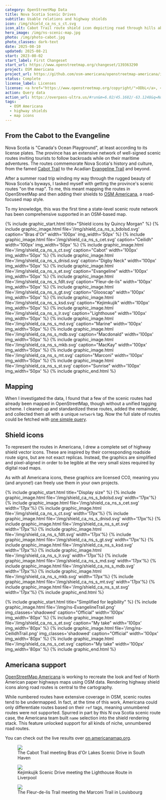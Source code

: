 ```yaml
---
category: OpenStreetMap Data
title: Nova Scotia Scenic Drives
subtitle: Usable relations and highway shields
icon: /img/shield_ca_ns_s_ct.svg
icon_alt: Cabot Trail route shield icon depicting road through hills above water.
hero_image: /img/ns-scenic-map.jpg
photo: /img/photo-cabot.jpg
photo_classes: dark-text
date: 2025-08-10
updated: 2025-08-21
start: 2023-08-02
start_label: First Changeset
start_url: https://www.openstreetmap.org/changeset/139363290
project: OSM Americana
project_url: https://github.com/osm-americana/openstreetmap-americana/issues/911
status: Complete
license_label: Licenses
license: <a href="https://www.openstreetmap.org/copyright/">ODbL</a>, <a href="https://github.com/osm-americana/openstreetmap-americana/blob/main/LICENSE">CC0</a>
action: Query data
action_url: https://overpass-ultra.us/#run&m=6.02/45.1682/-63.1248&q=NoewrgLgXAVgziAdgXWBAlgWwKbmgNgAZkBuAKACdsAbYAIkWwgHcQKBrOgXjoGEBBKADkAylBF1SZPAAIA5rkwkgA
tags:
  - OSM Americana
  - highway shields
  - map icons
---
```

## From the Cabot to the Evangeline
Nova Scotia is "Canada's Ocean Playground", at least according to its license plates. The province has an extensive network of well-signed scenic routes inviting tourists to follow backroads while on their maritime adventures. The routes commemorate Nova Scotia's history and culture, from the famed [Cabot Trail](https://en.wikipedia.org/wiki/Cabot_Trail) to the Acadian [Evangeline Trail](https://en.wikipedia.org/wiki/Evangeline_Trail) and beyond.

After a summer road trip winding my way through the rugged beauty of Nova Scotia's byways, I tasked myself with getting the province's scenic routes "on the map". To me, this meant mapping the routes in OpenStreetMap and then adding their shields to [OSM Americana](https://americanamap.org), a road-focused map style.

To my knowledge, this was the first time a state-level scenic route network has been comprehensive supported in an OSM-based map.

{% include graphic_start.html title="Shield icons by Quincy Morgan" %}
  {% include graphic_image.html file='/img/shield_ca_ns_s_bdolsd.svg' caption="Bras d'Or" width='100px' img_width='50px' %}
  {% include graphic_image.html file='/img/shield_ca_ns_s_cet.svg' caption="Ceilidh" width='100px' img_width='50px' %}
  {% include graphic_image.html file='/img/shield_ca_ns_s_ct.svg' caption="Cabot" width='100px' img_width='50px' %}
  {% include graphic_image.html file='/img/shield_ca_ns_s_dnisd.svg' caption="Digby Neck" width='100px' img_width='50px' %}
  {% include graphic_image.html file='/img/shield_ca_ns_s_et.svg' caption="Evangeline" width='100px' img_width='50px' %}
  {% include graphic_image.html file='/img/shield_ca_ns_s_fdlt.svg' caption="Fleur-de-lis" width='100px' img_width='50px' %}
  {% include graphic_image.html file='/img/shield_ca_ns_s_gt.svg' caption="Glooscap" width='100px' img_width='50px' %}
  {% include graphic_image.html file='/img/shield_ca_ns_s_ksd.svg' caption="Kejimkujik" width='100px' img_width='50px' %}
  {% include graphic_image.html file='/img/shield_ca_ns_s_lr.svg' caption="Lighthouse" width='100px' img_width='50px' %}
  {% include graphic_image.html file='/img/shield_ca_ns_s_md.svg' caption="Marine" width='100px' img_width='50px' %}
  {% include graphic_image.html file='/img/shield_ca_ns_s_mdb.svg' caption="Macdonald" width='100px' img_width='50px' %}
  {% include graphic_image.html file='/img/shield_ca_ns_s_mkb.svg' caption="MacKay" width='100px' img_width='50px' %}
  {% include graphic_image.html file='/img/shield_ca_ns_s_mt.svg' caption="Marconi" width='100px' img_width='50px' %}
  {% include graphic_image.html file='/img/shield_ca_ns_s_st.svg' caption="Sunrise" width='100px' img_width='50px' %}
{% include graphic_end.html %}

## Mapping

When I investigated the data, I found that a few of the scenic routes had already been mapped in OpenStreetMap, though without a unified tagging scheme. I cleaned up and standardized these routes, added the remainder, and collected them all with a unique `network` tag. Now the full slate of routes could be fetched with [one simple query](https://overpass-ultra.us/#run&m=6.02/45.1682/-63.1248&q=NoewrgLgXAVgziAdgXWBAlgWwKbmgNgAZkBuAKACdsAbYAIkWwgHcQKBrOgXjoGEBBKADkAylBF1SZPAAIA5rkwkgA).

## Shield icons

To represent the routes in Americana, I drew a complete set of highway shield vector icons. These are inspired by their corresponding roadside route signs, but are not exact replicas. Instead, the graphics are simplified and pixel-aligned in order to be legible at the very small sizes required by digital road maps.

As with all Americana icons, these graphics are licensed CC0, meaning you (and anyone!) can freely use them in your own projects.

{% include graphic_start.html title="Display size" %}
  {% include graphic_image.html file='/img/shield_ca_ns_s_bdolsd.svg' width='17px'%}
  {% include graphic_image.html file='/img/shield_ca_ns_s_cet.svg' width='17px'%}
  {% include graphic_image.html file='/img/shield_ca_ns_s_ct.svg' width='17px'%}
  {% include graphic_image.html file='/img/shield_ca_ns_s_dnisd.svg' width='17px'%}
  {% include graphic_image.html file='/img/shield_ca_ns_s_et.svg' width='17px'%}
  {% include graphic_image.html file='/img/shield_ca_ns_s_fdlt.svg' width='17px'%}
  {% include graphic_image.html file='/img/shield_ca_ns_s_gt.svg' width='17px'%}
  {% include graphic_image.html file='/img/shield_ca_ns_s_ksd.svg' width='17px'%}
  {% include graphic_image.html file='/img/shield_ca_ns_s_lr.svg' width='17px'%}
  {% include graphic_image.html file='/img/shield_ca_ns_s_md.svg' width='17px'%}
  {% include graphic_image.html file='/img/shield_ca_ns_s_mdb.svg' width='17px'%}
  {% include graphic_image.html file='/img/shield_ca_ns_s_mkb.svg' width='17px'%}
  {% include graphic_image.html file='/img/shield_ca_ns_s_mt.svg' width='17px'%}
  {% include graphic_image.html file='/img/shield_ca_ns_s_st.svg' width='17px'%}
{% include graphic_end.html %}

{% include graphic_start.html title="Simplified for legibility" %}
  {% include graphic_image.html file='/img/ns-EvangelineTrail.png' img_classes='shadowed' caption="Official" width='100px' img_width='80px' %}
  {% include graphic_image.html file='/img/shield_ca_ns_s_et.svg' caption="My take" width='100px' img_width='80px' %}
  {% include graphic_image.html file='/img/ns-CeilidhTrail.png' img_classes='shadowed' caption="Official" width='100px' img_width='80px' %}
  {% include graphic_image.html file='/img/shield_ca_ns_s_cet.svg' caption="My take" width='100px' img_width='80px' %}
{% include graphic_end.html %}

## Americana support

[OpenStreetMap Americana](https://americanamap.org) is working to recreate the look and feel of North American paper highways maps using OSM data. Rendering highway shield icons along road routes is central to the cartography.

While numbered routes have extensive coverage in OSM, scenic routes tend to be undermapped. In fact, at the time of this work, Americana could only differentiate routes based on their `ref` tags, meaning unnumbered routes were not supported. Spurred in part by this N ova Scotia scenic route case, the Americana team built `name` selection into the shield rendering stack. This feature unlocked support for all kinds of niche, unnumbered road routes.

You can check out the live results over [on americanamap.org](https://americanamap.org/#map=12.29/45.64218/-61.4356).

<figure>
  <a href="https://americanamap.org/#map=13.71/46.2077/-60.59706"><img src="/img/ns-map-south-haven.png"/></a>
  <figcaption>The Cabot Trail meeting Bras d'Or Lakes Scenic Drive in South Haven</figcaption>
</figure>

<figure>
  <a href="https://americanamap.org/#map=12.74/44.03655/-64.72957"><img src="/img/ns-map-liverpool.png"/></a>
  <figcaption>Kejimkujik Scenic Drive meeting the Lighthouse Route in Liverpool</figcaption>
</figure>

<figure>
  <a href="https://americanamap.org/#map=12.69/45.93058/-59.95013"><img src="/img/ns-map-louisbourg.png"/></a>
  <figcaption>The Fleur-de-lis Trail meeting the Marconi Trail in Louisbourg</figcaption>
</figure>